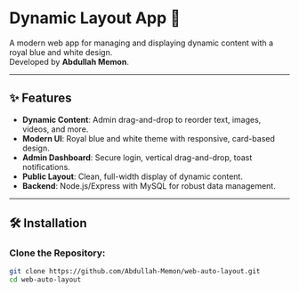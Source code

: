 # Dynamic Layout App 🚀

A modern web app for managing and displaying dynamic content with a royal blue and white design.  
Developed by **Abdullah Memon**.

---

## ✨ Features

- **Dynamic Content**: Admin drag-and-drop to reorder text, images, videos, and more.
- **Modern UI**: Royal blue and white theme with responsive, card-based design.
- **Admin Dashboard**: Secure login, vertical drag-and-drop, toast notifications.
- **Public Layout**: Clean, full-width display of dynamic content.
- **Backend**: Node.js/Express with MySQL for robust data management.

---

## 🛠️ Installation

### Clone the Repository:
```bash
git clone https://github.com/Abdullah-Memon/web-auto-layout.git
cd web-auto-layout